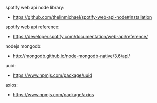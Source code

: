 spotify web api node library:
* https://github.com/thelinmichael/spotify-web-api-node#installation

spotify web api reference:
* https://developer.spotify.com/documentation/web-api/reference/

nodejs mongodb:
* http://mongodb.github.io/node-mongodb-native/3.6/api/

uuid:
* https://www.npmjs.com/package/uuid

axios:
* https://www.npmjs.com/package/axios